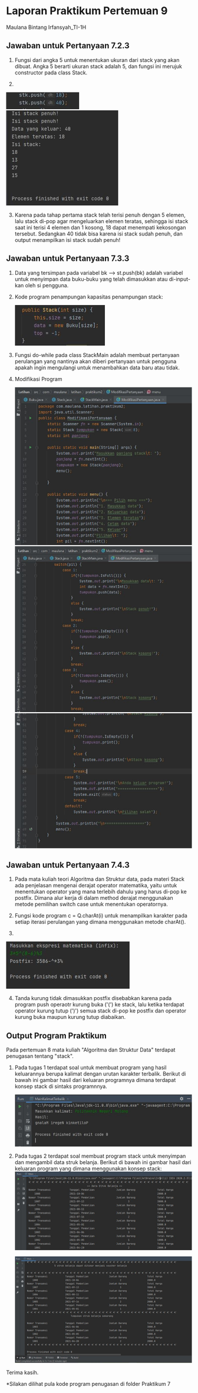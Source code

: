 # Laporan Praktikum Pertemuan 9
Maulana Bintang Irfansyah_TI-1H
## Jawaban untuk Pertanyaan 7.2.3

1. Fungsi dari angka 5 untuk menentukan ukuran dari stack yang akan dibuat. Angka 5 berarti ukuran stack adalah 5, dan fungsi ini merujuk constructor pada class Stack.

2. 
<img src="SATU.JPG">

<img src="DUA.JPG">

3. Karena pada tahap pertama stack telah terisi penuh dengan 5 elemen, lalu stack di-pop agar mengeluarkan elemen teratas, sehingga isi stack saat ini terisi 4 elemen dan 1 kosong, 18 dapat menempati kekosongan tersebut. Sedangkan 40 tidak bisa karena isi stack sudah penuh, dan output menampilkan isi stack sudah penuh!

## Jawaban untuk Pertanyaan 7.3.3

1. Data yang tersimpan pada variabel bk --> st.push(bk) adalah variabel untuk menyimpan data buku-buku yang telah dimasukkan atau di-input-kan oleh si pengguna.

2. Kode program penampungan kapasitas penampungan stack:

    <img src="TIGA.JPG">   

3. Fungsi do-while pada class StackMain adalah membuat pertanyaan perulangan yang nantinya akan diberi pertanyaan untuk pengguna apakah ingin mengulangi untuk menambahkan data baru atau tidak.

4. Modifikasi Program
 
    <img src="EMPAT.JPG">

    <img src="LIMA.JPG"> 

    <img src="ENAM.JPG"> 

## Jawaban untuk Pertanyaan 7.4.3

1. Pada mata kuliah teori Algoritma dan Struktur data, pada materi Stack ada penjelasan mengenai derajat operator matematika, yaitu untuk menentukan operator yang mana terlebih dahulu yang harus di-pop ke postfix. Dimana alur kerja di dalam method derajat menggunakan metode pemilihan switch case untuk menentukan operatornya.

2. Fungsi kode program c = Q.charAt(i) untuk menampilkan karakter pada setiap iterasi perulangan yang dimana menggunakan metode charAt().

3.
<img src="TUJUH.JPG">    

4. Tanda kurung tidak dimasukkan postfix disebabkan karena pada program push operaotr kurung buka ('(') ke stack, lalu ketika terdapat operator kurung tutup (')') semua stack di-pop ke postfix dan operator kurung buka maupun kurung tutup diabaikan.


## Output Program Praktikum
Pada pertemuan 8 mata kuliah "Algoritma dan Struktur Data" terdapat penugasan tentang "stack".

1. Pada tugas 1 terdapat soal untuk membuat program yang hasil keluarannya berupa kalimat dengan urutan karakter terbalik. Berikut di bawah ini gambar hasil dari keluaran programnya dimana terdapat konsep stack di sintaks programnnya.

    <img src="DELAPAN.JPG">

2. Pada tugas 2 terdapat soal membuat program stack untuk menyimpan dan mengambil data struk belanja. Berikut di bawah ini gambar hasil dari keluaran program yang dimana menggunakan konsep stack:
    <img src="11.JPG">


    <img src="22.JPG">

Terima kasih.
    
 *Silakan dilihat pula kode program penugasan di folder Praktikum 7
